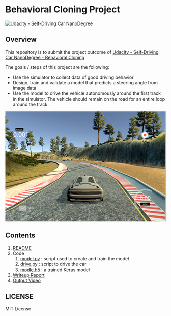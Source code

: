 # Behavioral Cloning Project

[![Udacity - Self-Driving Car NanoDegree](https://s3.amazonaws.com/udacity-sdc/github/shield-carnd.svg)](http://www.udacity.com/drive)

Overview
---

This repository is to submit the project outcome of [Udacity - Self-Driving Car NanoDegree - Behavioral Cloning](https://github.com/udacity/CarND-Behavioral-Cloning-P3)

The goals / steps of this project are the following:
* Use the simulator to collect data of good driving behavior 
* Design, train and validate a model that predicts a steering angle from image data
* Use the model to drive the vehicle autonomously around the first track in the simulator. The vehicle should remain on the road for an entire loop around the track.

![Driving Simulator](./simulator.png)

Contents
---

1. [README](README.md)
1. Code
   1. [model.py](model.py) : script used to create and train the model
   1. [drive.py](drive.py) : script to drive the car
   1. [modle.h5](model.h5) : a trained Keras model
1. [Writeup Report](writeup_report.md)
1. [Output Video](video.mp4)


LICENSE
---

MIT License
